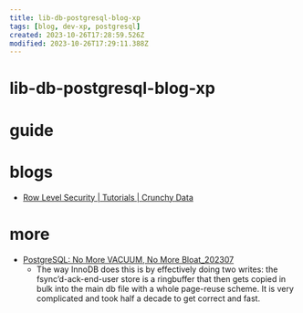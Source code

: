 ```yaml
---
title: lib-db-postgresql-blog-xp
tags: [blog, dev-xp, postgresql]
created: 2023-10-26T17:28:59.526Z
modified: 2023-10-26T17:29:11.388Z
---
```


# lib-db-postgresql-blog-xp

# guide

# blogs
- [Row Level Security | Tutorials | Crunchy Data](https://www.crunchydata.com/developers/playground/row-level-security)
# more
- [PostgreSQL: No More VACUUM, No More Bloat_202307](https://www.orioledata.com/blog/no-more-vacuum-in-postgresql/)
  - The way InnoDB does this is by effectively doing two writes: the fsync’d-ack-end-user store is a ringbuffer that then gets copied in bulk into the main db file with a whole page-reuse scheme. It is very complicated and took half a decade to get correct and fast.
